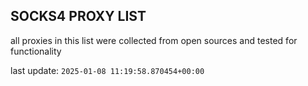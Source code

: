 ## SOCKS4 PROXY LIST

all proxies in this list were collected from open sources and tested for functionality

last update: `2025-01-08 11:19:58.870454+00:00`